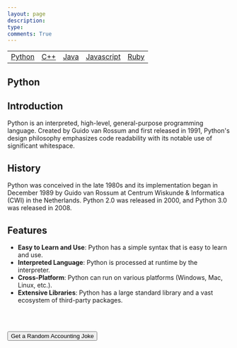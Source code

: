 ```yaml
---
layout: page
description: 
type: 
comments: True
---
```


<table>
<tbody>
    <td> 
    <a href="/grouprepo_2025/navigation/Python">Python</a>
     </td>
     <td> 
    <a href="/grouprepo_2025/navigation/C++">C++</a>
     </td>
     <td> 
    <a href="/grouprepo_2025/navigation/Java">Java</a>
     </td>
     <td> 
    <a href="/grouprepo_2025/navigation/Javascript">Javascript</a>
     </td>
      <td> 
    <a href="/grouprepo_2025/navigation/Ruby">Ruby</a>
     </td>
     </tbody>
</table>

## Python
## Introduction
Python is an interpreted, high-level, general-purpose programming language. Created by Guido van Rossum and first released in 1991, Python's design philosophy emphasizes code readability with its notable use of significant whitespace.

## History
Python was conceived in the late 1980s and its implementation began in December 1989 by Guido van Rossum at Centrum Wiskunde & Informatica (CWI) in the Netherlands. Python 2.0 was released in 2000, and Python 3.0 was released in 2008.

## Features
- **Easy to Learn and Use**: Python has a simple syntax that is easy to learn and use.
- **Interpreted Language**: Python is processed at runtime by the interpreter.
- **Cross-Platform**: Python can run on various platforms (Windows, Mac, Linux, etc.).
- **Extensive Libraries**: Python has a large standard library and a vast ecosystem of third-party packages.

<br>
<br>

<button id="jokeButton">Get a Random Accounting Joke</button>
<p id="jokeDisplay"></p>

<script> 
  var accounting_joke_list = [
      "Why did the accountant cross the road? To bore the people on the other side.",
      "What do accountants do when they're constipated? They work it out with a pencil.",
      "Why don't accountants read novels? Because the only numbers in them are page numbers.",
      "How does an accountant stay out of debt? He learns to act his wage.",
      "Why did the accountant break up with the calculator? It couldn't handle his complex calculations.",
      "Why did the accountant stare at his glass of orange juice for three hours? Because on the box it said 'concentrate'.",
      "Why did the accountant bring a ladder to work? To reach the high interest rates.",
      "Why did the accountant get promoted? Because he knew how to balance his work and play.",
      "Why did the accountant go broke? Because he lost his balance.",
      "Why did the accountant get a job at the bakery? Because he was good at making dough.",
      "Why did the accountant get a job at the zoo? Because he was good with cheetahs.",
      "Why did the accountant get a job at the bank? Because he was good at counting on it.",
      "Why did the accountant get a job at the library? Because he was good at keeping books.",
      "Why did the accountant get a job at the circus? Because he was good at juggling numbers.",
      "Why did the accountant get a job at the restaurant? Because he was good at serving up the numbers.",
      "Why did the accountant get a job at the gym? Because he was good at working out the numbers.",
      "Why did the accountant get a job at the hospital? Because he was good at taking care of the accounts.",
      "Why did the accountant get a job at the school? Because he was good at teaching the numbers.",
      "Why did the accountant get a job at the farm? Because he was good at counting the chickens before they hatched."
  ]
    function displayRandomJoke() {
        var randomIndex = Math.floor(Math.random() * accounting_joke_list.length);
        document.getElementById("jokeDisplay").innerText = "Joke #" + (randomIndex + 1) + ": " + accounting_joke_list[randomIndex];
    }

    document.getElementById("jokeButton").addEventListener("click", displayRandomJoke);
</script>

